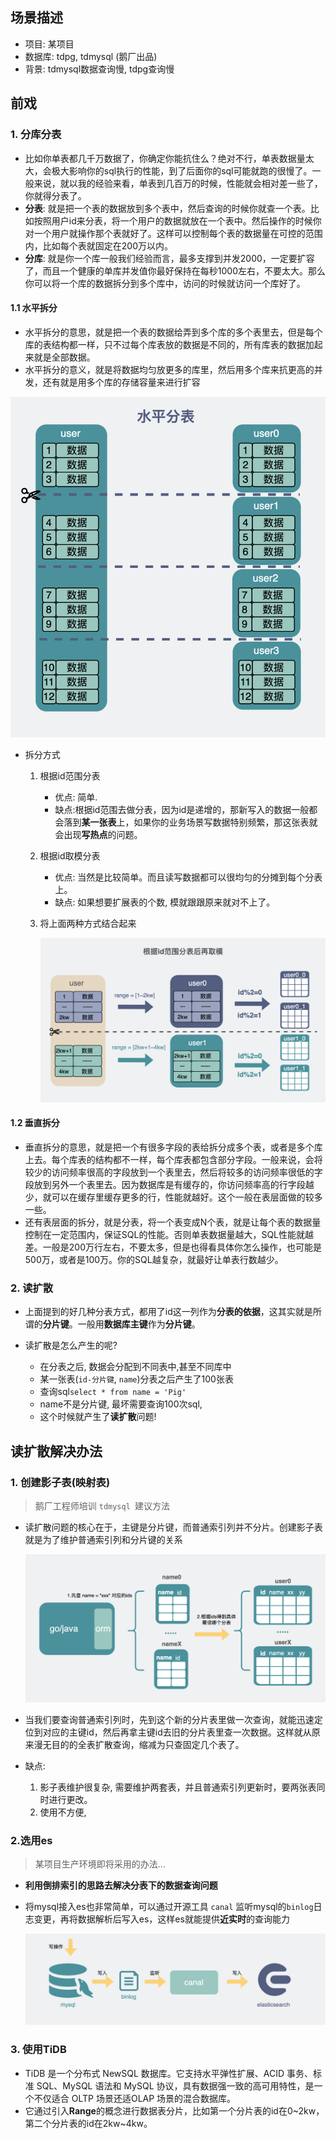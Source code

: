 ## 场景描述

- 项目: 某项目
- 数据库: tdpg, tdmysql (鹅厂出品)
- 背景: tdmysql数据查询慢, tdpg查询慢

## 前戏

### 1. 分库分表

- 比如你单表都几千万数据了，你确定你能抗住么？绝对不行，单表数据量太大，会极大影响你的sql执行的性能，到了后面你的sql可能就跑的很慢了。一般来说，就以我的经验来看，单表到几百万的时候，性能就会相对差一些了，你就得分表了。
- **分表**: 就是把一个表的数据放到多个表中，然后查询的时候你就查一个表。比如按照用户id来分表，将一个用户的数据就放在一个表中。然后操作的时候你对一个用户就操作那个表就好了。这样可以控制每个表的数据量在可控的范围内，比如每个表就固定在200万以内。
- **分库**: 就是你一个库一般我们经验而言，最多支撑到并发2000，一定要扩容了，而且一个健康的单库并发值你最好保持在每秒1000左右，不要太大。那么你可以将一个库的数据拆分到多个库中，访问的时候就访问一个库好了。

#### 1.1 水平拆分

-  水平拆分的意思，就是把一个表的数据给弄到多个库的多个表里去，但是每个库的表结构都一样，只不过每个库表放的数据是不同的，所有库表的数据加起来就是全部数据。
-  水平拆分的意义，就是将数据均匀放更多的库里，然后用多个库来抗更高的并发，还有就是用多个库的存储容量来进行扩容

![图片](https://raw.githubusercontent.com/daniuEvan/pictrues/main/Typora/20220702172555.png)

- 拆分方式

  1. 根据id范围分表

     - 优点: 简单.
     - 缺点:根据id范围去做分表，因为id是递增的，那新写入的数据一般都会落到**某一张表**上，如果你的业务场景写数据特别频繁，那这张表就会出现**写热点**的问题。

  2. 根据id取模分表

     - 优点: 当然是比较简单。而且读写数据都可以很均匀的分摊到每个分表上。
     - 缺点: 如果想要扩展表的个数, 模就跟跟原来就对不上了。

  3. 将上面两种方式结合起来

     ![图片](https://raw.githubusercontent.com/daniuEvan/pictrues/main/Typora/20220702173111.png)

#### 1.2 垂直拆分

- 垂直拆分的意思，就是把一个有很多字段的表给拆分成多个表，或者是多个库上去。每个库表的结构都不一样，每个库表都包含部分字段。一般来说，会将较少的访问频率很高的字段放到一个表里去，然后将较多的访问频率很低的字段放到另外一个表里去。因为数据库是有缓存的，你访问频率高的行字段越少，就可以在缓存里缓存更多的行，性能就越好。这个一般在表层面做的较多一些。
- 还有表层面的拆分，就是分表，将一个表变成N个表，就是让每个表的数据量控制在一定范围内，保证SQL的性能。否则单表数据量越大，SQL性能就越差。一般是200万行左右，不要太多，但是也得看具体你怎么操作，也可能是500万，或者是100万。你的SQL越复杂，就最好让单表行数越少。



### 2. 读扩散

- 上面提到的好几种分表方式，都用了id这一列作为**分表的依据**，这其实就是所谓的**分片键**。一般用**数据库主键**作为**分片键**。

- 读扩散是怎么产生的呢?
  - 在分表之后, 数据会分配到不同表中,甚至不同库中
  - 某一张表(`id-分片键`, `name`)分表之后产生了100张表
  - 查询sql`select * from name = 'Pig'`
  - name不是分片键, 最坏需要查询100次sql,
  - 这个时候就产生了**读扩散**问题!

## 读扩散解决办法

### 1. 创建影子表(映射表)

> 鹅厂工程师培训 `tdmysql `建议方法

- 读扩散问题的核心在于，主键是分片键，而普通索引列并不分片。创建影子表就是为了维护普通索引列和分片键的关系

  ![图片](https://raw.githubusercontent.com/daniuEvan/pictrues/main/Typora/20220702174059.png)

- 当我们要查询普通索引列时，先到这个新的分片表里做一次查询，就能迅速定位到对应的主键id，然后再拿主键id去旧的分片表里查一次数据。这样就从原来漫无目的的全表扩散查询，缩减为只查固定几个表了。

- 缺点:
  1. 影子表维护很复杂, 需要维护两套表，并且普通索引列更新时，要两张表同时进行更改。
  2. 使用不方便,

### 2.选用es

> 某项目生产环境即将采用的办法...

- **利用倒排索引的思路去解决分表下的数据查询问题**

- 将mysql接入es也非常简单，可以通过开源工具 `canal` 监听mysql的`binlog`日志变更，再将数据解析后写入es，这样es就能提供**近实时**的查询能力

  ![图片](https://raw.githubusercontent.com/daniuEvan/pictrues/main/Typora/20220702174414.png)

### 3. 使用TiDB

- TiDB 是一个分布式 NewSQL 数据库。它支持水平弹性扩展、ACID 事务、标准 SQL、MySQL 语法和 MySQL 协议，具有数据强一致的高可用特性，是一个不仅适合 OLTP 场景还适OLAP 场景的混合数据库。
- 它通过引入**Range**的概念进行数据表分片，比如第一个分片表的id在0~2kw，第二个分片表的id在2kw~4kw。